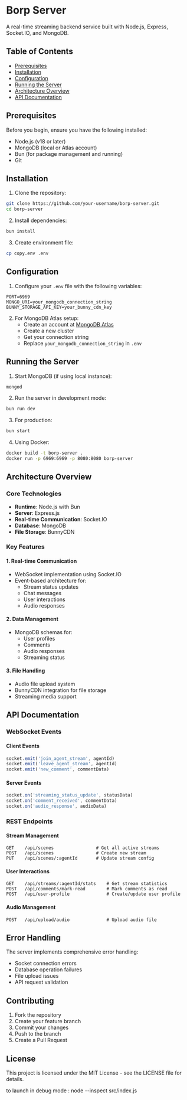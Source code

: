 # Borp Server

A real-time streaming backend service built with Node.js, Express, Socket.IO, and MongoDB.

## Table of Contents
- [Prerequisites](#prerequisites)
- [Installation](#installation)
- [Configuration](#configuration)
- [Running the Server](#running-the-server)
- [Architecture Overview](#architecture-overview)
- [API Documentation](#api-documentation)

## Prerequisites

Before you begin, ensure you have the following installed:
- Node.js (v18 or later)
- MongoDB (local or Atlas account)
- Bun (for package management and running)
- Git

## Installation

1. Clone the repository:
```bash
git clone https://github.com/your-username/borp-server.git
cd borp-server
```

2. Install dependencies:
```bash
bun install
```

3. Create environment file:
```bash
cp copy.env .env
```

## Configuration

1. Configure your `.env` file with the following variables:
```env
PORT=6969
MONGO_URI=your_mongodb_connection_string
BUNNY_STORAGE_API_KEY=your_bunny_cdn_key
```

2. For MongoDB Atlas setup:
   - Create an account at [MongoDB Atlas](https://www.mongodb.com/cloud/atlas)
   - Create a new cluster
   - Get your connection string
   - Replace `your_mongodb_connection_string` in `.env`

## Running the Server

1. Start MongoDB (if using local instance):
```bash
mongod
```

2. Run the server in development mode:
```bash
bun run dev
```

3. For production:
```bash
bun start
```

4. Using Docker:
```bash
docker build -t borp-server .
docker run -p 6969:6969 -p 8080:8080 borp-server
```

## Architecture Overview

### Core Technologies
- **Runtime**: Node.js with Bun
- **Server**: Express.js
- **Real-time Communication**: Socket.IO
- **Database**: MongoDB
- **File Storage**: BunnyCDN

### Key Features

#### 1. Real-time Communication
- WebSocket implementation using Socket.IO
- Event-based architecture for:
  - Stream status updates
  - Chat messages
  - User interactions
  - Audio responses

#### 2. Data Management
- MongoDB schemas for:
  - User profiles
  - Comments
  - Audio responses
  - Streaming status

#### 3. File Handling
- Audio file upload system
- BunnyCDN integration for file storage
- Streaming media support

## API Documentation

### WebSocket Events

#### Client Events
```javascript
socket.emit('join_agent_stream', agentId)
socket.emit('leave_agent_stream', agentId)
socket.emit('new_comment', commentData)
```

#### Server Events
```javascript
socket.on('streaming_status_update', statusData)
socket.on('comment_received', commentData)
socket.on('audio_response', audioData)
```

### REST Endpoints

#### Stream Management
```
GET    /api/scenes                # Get all active streams
POST   /api/scenes                # Create new stream
PUT    /api/scenes/:agentId       # Update stream config
```

#### User Interactions
```
GET    /api/streams/:agentId/stats    # Get stream statistics
POST   /api/comments/mark-read        # Mark comments as read
POST   /api/user-profile              # Create/update user profile
```

#### Audio Management
```
POST   /api/upload/audio              # Upload audio file
```

## Error Handling

The server implements comprehensive error handling:
- Socket connection errors
- Database operation failures
- File upload issues
- API request validation

## Contributing

1. Fork the repository
2. Create your feature branch
3. Commit your changes
4. Push to the branch
5. Create a Pull Request

## License

This project is licensed under the MIT License - see the LICENSE file for details.


to launch in debug mode : node --inspect src/index.js    